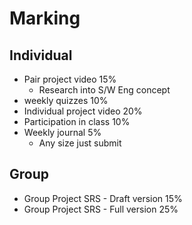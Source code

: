# Marking
## Individual
* Pair project video       15%
  * Research into S/W Eng concept
* weekly quizzes           10%
* Individual project video 20%
* Participation in class   10%
* Weekly journal           5%
  * Any size just submit

## Group
* Group Project SRS - Draft version 15%
* Group Project SRS - Full version  25%
